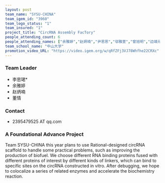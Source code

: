 ```yaml
---
layout: post
team_name: "SYSU-CHINA"
team_igem_id: "3960"
team_logo_status: "1"
team_insured: "1"
project_title: "CircRNA Assembly FacTory"
people_attending_count: 6
people_attending_names: ["余雅婷","赵炳喃","尹思思","邬雅萱","曾旭明","边靖元"]
team_school_name: "中山大学"
promotion_video_URL: "https://video.igem.org/w/qRfZFj3VJ78Whfhe22CRXc"
---
```



### Team Leader
* 李思珺*
* 余雅婷
* 赵炳喃
* 董情

### Contact
* 2395479525 AT qq.com

### A Foundational Advance Project

Team SYSU-CHINA this year plans to use Rational-designed circRNA scaffold to handle some practical problems, such as improving the production of biofuel. We choose different RNA binding proteins fused with different proteins of interest by different kinds of linkers, which can bind to specific sites on the circRNA constructed in vitro. After debugging, we hope to colocalize a series of related enzymes and accelerate the biochemistry reaction.
